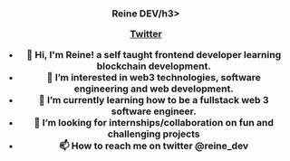 <h3 align="center">Reine DEV/h3>
<p align="center">
  <a href="https://twitter.com/Reine_Dev">Twitter</a>
</p>


- 👋 Hi, I'm Reine! a self taught frontend developer learning blockchain development.
- 👀 I’m interested in web3 technologies, software engineering and web development.
- 🌱 I’m currently learning how to be a fullstack web 3 software engineer.
- 💞️ I’m looking for internships/collaboration on fun and challenging projects
- 📫 How to reach me on twitter @reine_dev

<!---
Rei-ne/Rei-ne is a ✨ special ✨ repository because its `README.md` (this file) appears on your GitHub profile.
You can click the Preview link to take a look at your changes.
--->

